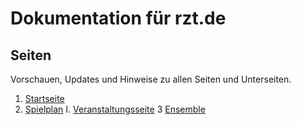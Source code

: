 # Dokumentation für rzt.de

## Seiten
Vorschauen, Updates und Hinweise zu allen Seiten und Unterseiten.

1. [Startseite](seiten/01-startseite/index.md)
2. [Spielplan](seiten/02-spielplan/index.md)
   I. [Veranstaltungsseite](seiten/02-2-veranstaltung/index.md)
3  [Ensemble](seiten/03-ensemble/index.md)
